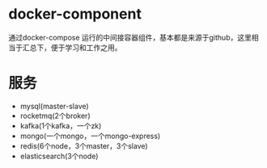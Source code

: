 # docker-component
通过docker-compose 运行的中间接容器组件，基本都是来源于github，这里相当于汇总下，便于学习和工作之用。

# 服务
- mysql(master-slave)
- rocketmq(2个broker)
- kafka(1个kafka，一个zk)
- mongo(一个mongo，一个mongo-express)
- redis(6个node，3个master，3个slave)
- elasticsearch(3个node)